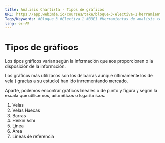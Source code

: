 ```yaml
---
title: Análisis Chartista - Tipos de gráficos
URL: https://app.web3mba.io/courses/take/bloque-3-electiva-1-herramientas-de-analisis-tecnico/texts/38941527-02-analisis-chartista-tipos-de-graficos
Tags/Keywords: #Bloque 3 #Electiva 1 #B3E1 #Herramientas de analisis tecnico #Análisis Chartista #Tipos de gráficos
lang: es-AR
---
```

# Tipos de gráficos
Los tipos gráficos varían según la información que nos proporcionen o la disposición de la información.

Los gráficos más utilizados son los de barras aunque últimamente los de vela ( gracias a su estudio) han ido incrementando mercado.

Aparte, podemos encontrar gráficos lineales o de punto y figura y según la escala que utilicemos, aritméticos o logarítmicos.

1. Velas
2. Velas Huecas
3. Barras
4. Heikin Ashi
5. Línea
6. Área
7. Líneas de referencia